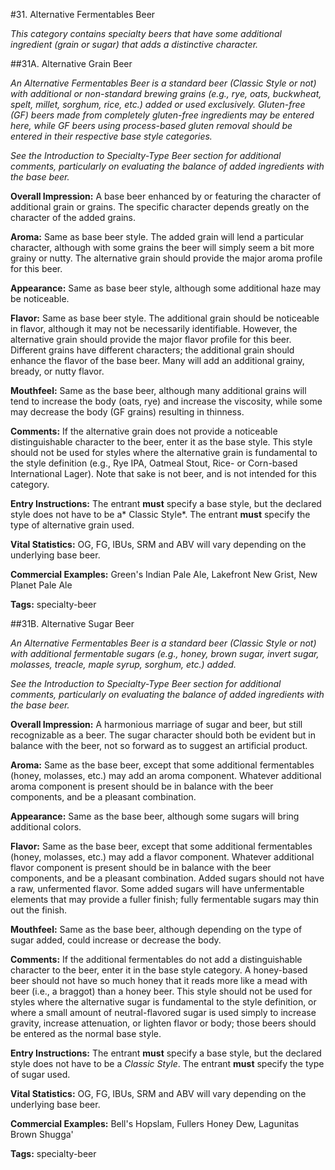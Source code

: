 #31. Alternative Fermentables Beer

*This category contains specialty beers that have some additional ingredient (grain or sugar) that adds a distinctive character.*

##31A. Alternative Grain Beer

*An _Alternative Fermentables Beer_ is a standard beer (Classic Style or not) with additional or non-standard brewing grains (e.g., rye, oats, buckwheat, spelt, millet, sorghum, rice, etc.) added or used exclusively. Gluten-free (GF) beers made from completely gluten-free ingredients may be entered here, while GF beers using process-based gluten removal should be entered in their respective base style categories.*

*See the _Introduction to Specialty-Type Beer_ section for additional comments, particularly on evaluating the balance of added ingredients with the base beer.*

**Overall Impression:** A base beer enhanced by or featuring the character of additional grain or grains. The specific character depends greatly on the character of the added grains.

**Aroma:** Same as base beer style. The added grain will lend a particular character, although with some grains the beer will simply seem a bit more grainy or nutty. The alternative grain should provide the major aroma profile for this beer.

**Appearance:** Same as base beer style, although some additional haze may be noticeable.

**Flavor:** Same as base beer style. The additional grain should be noticeable in flavor, although it may not be necessarily identifiable. However, the alternative grain should provide the major flavor profile for this beer. Different grains have different characters; the additional grain should enhance the flavor of the base beer. Many will add an additional grainy, bready, or nutty flavor.

**Mouthfeel:** Same as the base beer, although many additional grains will tend to increase the body (oats, rye) and increase the viscosity, while some may decrease the body (GF grains) resulting in thinness. 

**Comments:** If the alternative grain does not provide a noticeable distinguishable character to the beer, enter it as the base style. This style should not be used for styles where the alternative grain is fundamental to the style definition (e.g., Rye IPA, Oatmeal Stout, Rice- or Corn-based International Lager). Note that sake is not beer, and is not intended for this category.

**Entry Instructions:** The entrant **must** specify a base style, but the declared style does not have to be a* Classic Style*. The entrant **must** specify the type of alternative grain used. 

**Vital Statistics:** OG, FG, IBUs, SRM and ABV will vary depending on the underlying base beer.

**Commercial Examples:** Green's Indian Pale Ale, Lakefront New Grist, New Planet Pale Ale

**Tags:** specialty-beer

##31B. Alternative Sugar Beer

*An _Alternative Fermentables Beer_ is a standard beer (Classic Style or not) with additional fermentable sugars (e.g., honey, brown sugar, invert sugar, molasses, treacle, maple syrup, sorghum, etc.) added.*

*See the _Introduction to Specialty-Type Beer_ section for additional comments, particularly on evaluating the balance of added ingredients with the base beer.*

**Overall Impression:** A harmonious marriage of sugar and beer, but still recognizable as a beer. The sugar character should both be evident but in balance with the beer, not so forward as to suggest an artificial product.

**Aroma:** Same as the base beer, except that some additional fermentables (honey, molasses, etc.) may add an aroma component. Whatever additional aroma component is present should be in balance with the beer components, and be a pleasant combination.

**Appearance:** Same as the base beer, although some sugars will bring additional colors.

**Flavor:** Same as the base beer, except that some additional fermentables (honey, molasses, etc.) may add a flavor component. Whatever additional flavor component is present should be in balance with the beer components, and be a pleasant combination. Added sugars should not have a raw, unfermented flavor. Some added sugars will have unfermentable elements that may provide a fuller finish; fully fermentable sugars may thin out the finish.

**Mouthfeel:** Same as the base beer, although depending on the type of sugar added, could increase or decrease the body.

**Comments:** If the additional fermentables do not add a distinguishable character to the beer, enter it in the base style category. A honey-based beer should not have so much honey that it reads more like a mead with beer (i.e., a braggot) than a honey beer. This style should not be used for styles where the alternative sugar is fundamental to the style definition, or where a small amount of neutral-flavored sugar is used simply to increase gravity, increase attenuation, or lighten flavor or body; those beers should be entered as the normal base style.

**Entry Instructions:** The entrant **must** specify a base style, but the declared style does not have to be a *Classic Style*. The entrant **must** specify the type of sugar used. 

**Vital Statistics:** OG, FG, IBUs, SRM and ABV will vary depending on the underlying base beer.

**Commercial Examples:** Bell's Hopslam, Fullers Honey Dew, Lagunitas Brown Shugga'

**Tags:** specialty-beer
